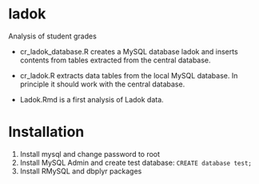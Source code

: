 # ladok

Analysis of student grades

- cr_ladok_database.R creates a MySQL database ladok and inserts contents from tables extracted from the central database.

- cr_ladok.R extracts data tables from the local MySQL database. In principle it should work with the central database.

- Ladok.Rmd is a first analysis of Ladok data.

# Installation

1. Install mysql and change password to root
1. Install MySQL Admin and create test database: `CREATE database test;`
1. Install RMySQL and dbplyr packages
